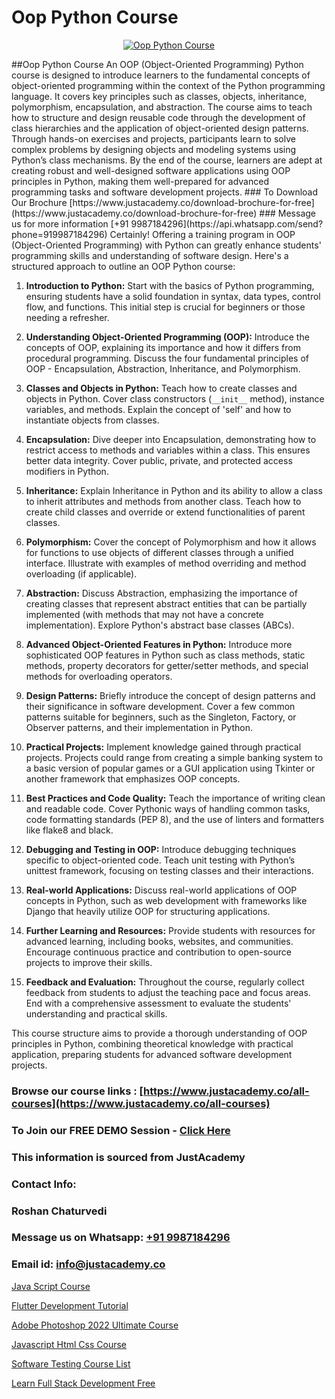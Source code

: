 # Oop Python Course

<p align="center">
  <a href="https://justacademy.co/course-detail/python-training">
    <img src="https://justacademy.co/storage2/course_image/1709713400_course_image.webp" alt="Oop Python Course">
  </a>
</p>
##Oop Python Course
An OOP (Object-Oriented Programming) Python course is designed to introduce learners to the fundamental concepts of object-oriented programming within the context of the Python programming language. It covers key principles such as classes, objects, inheritance, polymorphism, encapsulation, and abstraction. The course aims to teach how to structure and design reusable code through the development of class hierarchies and the application of object-oriented design patterns. Through hands-on exercises and projects, participants learn to solve complex problems by designing objects and modeling systems using Python’s class mechanisms. By the end of the course, learners are adept at creating robust and well-designed software applications using OOP principles in Python, making them well-prepared for advanced programming tasks and software development projects.
### To Download Our Brochure [https://www.justacademy.co/download-brochure-for-free](https://www.justacademy.co/download-brochure-for-free)
### Message us for more information [+91 9987184296](https://api.whatsapp.com/send?phone=919987184296)
Certainly! Offering a training program in OOP (Object-Oriented Programming) with Python can greatly enhance students' programming skills and understanding of software design. Here's a structured approach to outline an OOP Python course:

1) **Introduction to Python:** Start with the basics of Python programming, ensuring students have a solid foundation in syntax, data types, control flow, and functions. This initial step is crucial for beginners or those needing a refresher.

2) **Understanding Object-Oriented Programming (OOP):** Introduce the concepts of OOP, explaining its importance and how it differs from procedural programming. Discuss the four fundamental principles of OOP - Encapsulation, Abstraction, Inheritance, and Polymorphism.

3) **Classes and Objects in Python:** Teach how to create classes and objects in Python. Cover class constructors (`__init__` method), instance variables, and methods. Explain the concept of 'self' and how to instantiate objects from classes.

4) **Encapsulation:** Dive deeper into Encapsulation, demonstrating how to restrict access to methods and variables within a class. This ensures better data integrity. Cover public, private, and protected access modifiers in Python.

5) **Inheritance:** Explain Inheritance in Python and its ability to allow a class to inherit attributes and methods from another class. Teach how to create child classes and override or extend functionalities of parent classes.

6) **Polymorphism:** Cover the concept of Polymorphism and how it allows for functions to use objects of different classes through a unified interface. Illustrate with examples of method overriding and method overloading (if applicable).

7) **Abstraction:** Discuss Abstraction, emphasizing the importance of creating classes that represent abstract entities that can be partially implemented (with methods that may not have a concrete implementation). Explore Python's abstract base classes (ABCs).

8) **Advanced Object-Oriented Features in Python:** Introduce more sophisticated OOP features in Python such as class methods, static methods, property decorators for getter/setter methods, and special methods for overloading operators.

9) **Design Patterns:** Briefly introduce the concept of design patterns and their significance in software development. Cover a few common patterns suitable for beginners, such as the Singleton, Factory, or Observer patterns, and their implementation in Python.

10) **Practical Projects:** Implement knowledge gained through practical projects. Projects could range from creating a simple banking system to a basic version of popular games or a GUI application using Tkinter or another framework that emphasizes OOP concepts.

11) **Best Practices and Code Quality:** Teach the importance of writing clean and readable code. Cover Pythonic ways of handling common tasks, code formatting standards (PEP 8), and the use of linters and formatters like flake8 and black.

12) **Debugging and Testing in OOP:** Introduce debugging techniques specific to object-oriented code. Teach unit testing with Python’s unittest framework, focusing on testing classes and their interactions.

13) **Real-world Applications:** Discuss real-world applications of OOP concepts in Python, such as web development with frameworks like Django that heavily utilize OOP for structuring applications.

14) **Further Learning and Resources:** Provide students with resources for advanced learning, including books, websites, and communities. Encourage continuous practice and contribution to open-source projects to improve their skills.

15) **Feedback and Evaluation:** Throughout the course, regularly collect feedback from students to adjust the teaching pace and focus areas. End with a comprehensive assessment to evaluate the students' understanding and practical skills.

This course structure aims to provide a thorough understanding of OOP principles in Python, combining theoretical knowledge with practical application, preparing students for advanced software development projects.

### Browse our course links : [https://www.justacademy.co/all-courses](https://www.justacademy.co/all-courses) 
### To Join our FREE DEMO Session - [Click Here](https://www.justacademy.co/register-for-course-demo)


### This information is sourced from JustAcademy
### Contact Info:
### Roshan Chaturvedi
### Message us on Whatsapp: [+91 9987184296](https://api.whatsapp.com/send?phone=919987184296)
### Email id: [info@justacademy.co](mailto:info@justacademy.co)
                
[Java Script Course](https://www.linkedin.com/pulse/java-script-course-justacademy-boston-x5uje?trackingId=HI7JhkQdxc7g5Z%2BLdUwJZg%3D%3D&lipi=urn%3Ali%3Apage%3Ad_flagship3_company_admin%3BTbY8fN%2BZSiWS3%2FqQQu1Jtw%3D%3D)

[Flutter Development Tutorial](0)

[Adobe Photoshop 2022 Ultimate Course](https://medium.com/@shivamja27/adobe-photoshop-2022-ultimate-course-50dec85e817b)

[Javascript Html Css Course](https://medium.com/@kumarishimmi99/javascript-html-css-course-69da5da8bc5e)

[Software Testing Course List](https://justacademyin.github.io/justacademy/software-testing-course-list)

[Learn Full Stack Development Free](https://justacademyin.github.io/justacademy/learn-full-stack-development-free)


